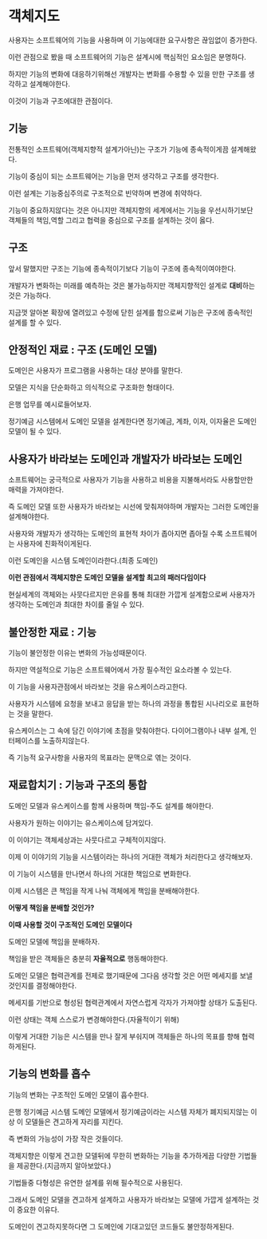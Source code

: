 객체지도
=

사용자는 소프트웨어의 기능을 사용하며 이 기능에대한 요구사항은 끊임없이 증가한다.

이런 관점으로 봤을 때 소프트웨어의 기능은 설계시에 핵심적인 요소임은 분명하다.

하지만 기능의 변화에 대응하기위해선 개발자는 변화를 수용할 수 있을 만한 구조를 생각하고 설계해야한다.

이것이 기능과 구조에대한 관점이다.

## 기능

전통적인 소프트웨어(객체지향적 설계가아닌)는 구조가 기능에 종속적이게끔 설계해왔다.

기능이 중심이 되는 소프트웨어는 기능을 먼저 생각하고 구조를 생각한다.

이런 설계는 기능중심주의로 구조적으로 빈약하며 변경에 취약하다.

기능이 중요하지않다는 것은 아니지만 객체지향의 세계에서는 기능을 우선시하기보단 객체들의 책임,역할 그리고 협력을 중심으로 구조를 설계하는 것이 옳다.

## 구조

앞서 말했지만 구조는 기능에 종속적이기보다 기능이 구조에 종속적이여야한다.

개발자가 변화하는 미래를 예측하는 것은 불가능하지만 객체지향적인 설계로 **대비**하는 것은 가능하다.

지금껏 알아본 확장에 열려있고 수정에 닫힌 설계를 함으로써 기능은 구조에 종속적인 설계를 할 수 있다.

## 안정적인 재료 : 구조 (도메인 모델)

도메인은 사용자가 프로그램을 사용하는 대상 분야를 말한다.

모델은 지식을 단순화하고 의식적으로 구조화한 형태이다.

은행 업무를 예시로들어보자.

정기예금 시스템에서 도메인 모델을 설계한다면 정기예금, 계좌, 이자, 이자율은 도메인 모델이 될 수 있다.

## 사용자가 바라보는 도메인과 개발자가 바라보는 도메인

소프트웨어는 궁극적으로 사용자가 기능을 사용하고 비용을 지불해서라도 사용할만한 매력을 가져야한다.

즉 도메인 모델 또한 사용자가 바라보는 시선에 맞춰져야하며 개발자는 그러한 도메인을 설계해야한다.

사용자와 개발자가 생각하는 도메인의 표현적 차이가 좁아지면 좁아질 수록 소프트웨어는 사용자에 친화적이게된다.

이런 도메인을 시스템 도메인이라한다.(최종 도메인)

**이런 관점에서 객체지향은 도메인 모델을 설계할 최고의 패러다임이다**

현실세계의 객체와는 사뭇다르지만 은유를 통해 최대한 가깝게 설계함으로써 사용자가 생각하는 도메인과 최대한 차이를 줄일 수 있다.

## 불안정한 재료 : 기능

기능이 불안정한 이유는 변화의 가능성때문이다.

하지만 역설적으로 기능은 소프트웨어에서 가장 필수적인 요소라볼 수 있는다.

이 기능을 사용자관점에서 바라보는 것을 유스케이스라고한다.

사용자가 시스템에 요청을 보내고 응답을 받는 하나의 과정을 통합된 시나리오로 표현하는 것을 말한다.

유스케이스는 그 속에 담긴 이야기에 초점을 맞춰야한다. 다이어그램이나 내부 설계, 인터페이스를 노출하지않는다.

즉 기능적 요구사항을 사용자의 목표라는 문맥으로 엮는 것이다.

## 재료합치기 : 기능과 구조의 통합

도메인 모델과 유스케이스를 함께 사용하며 책임-주도 설계를 해야한다.

사용자가 원하는 이야기는 유스케이스에 담겨있다.

이 이야기는 객체세상과는 사뭇다르고 구체적이지않다.

이제 이 이야기의 기능을 시스템이라는 하나의 거대한 객체가 처리한다고 생각해보자.

이 기능이 시스템을 만나면서 하나의 거대한 책임으로 변화한다.

이제 시스템은 큰 책임을 작게 나눠 객체에게 책임을 분배해야한다.

**어떻게 책임을 분배할 것인가?**

**이때 사용할 것이 구조적인 도메인 모델이다**

도메인 모델에 책임을 분배하자.

책임을 받은 객체들은 충분히 **자율적으로** 행동해야한다.

도메인 모델은 협력관계를 전제로 했기때문에 그다음 생각할 것은 어떤 메세지를 보낼 것인지를 결정해야한다.

메세지를 기반으로 형성된 협력관계에서 자연스럽게 각자가 가져야할 상태가 도출된다.

이런 상태는 객체 스스로가 변경해야한다.(자율적이기 위해)

이렇게 거대한 기능은 시스템을 만나 잘게 부숴지며 객체들은 하나의 목표를 향해 협력하게된다.

## 기능의 변화를 흡수

기능의 변화는 구조적인 도메인 모델이 흡수한다.

은행 정기예금 시스템 도메인 모델에서 정기예금이라는 시스템 자체가 폐지되지않는 이상 이 모델들은 견고하게 자리를 지킨다.

즉 변화의 가능성이 가장 작은 것들이다.

객체지향은 이렇게 견고한 모델뒤에 무한히 변화하는 기능을 추가하게끔 다양한 기법들을 제공한다.(지금까지 알아보았다.)

기법들중 다형성은 유연한 설계를 위해 필수적으로 사용된다.

그래서 도메인 모델을 견고하게 설계하고 사용자가 바라보는 모델에 가깝게 설계하는 것이 중요한 이유다.

도메인이 견고하지못하다면 그 도메인에 기대고있던 코드들도 불안정하게된다.



